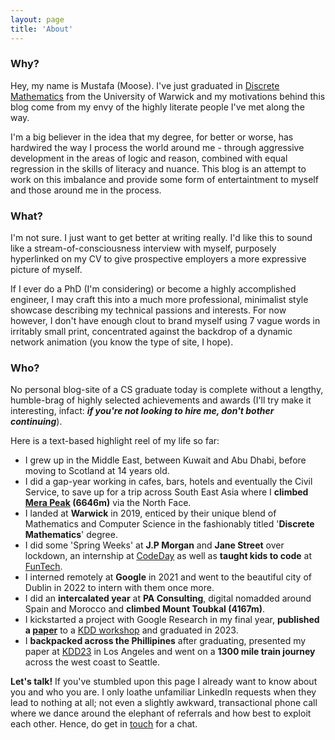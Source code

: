 ```yaml
---
layout: page
title: 'About'  
---
```

### Why?

Hey, my name is Mustafa (Moose). I've just graduated in [Discrete Mathematics](https://warwick.ac.uk/fac/sci/dcs/admissions/undergraduate/dm/) from the University of Warwick and my motivations behind this blog come from my envy of the highly literate people I've met along the way.

I'm a big believer in the idea that my degree, for better or worse, has hardwired the way I process the world around me - through aggressive development in the areas of logic and reason, combined with equal regression in the skills of literacy and nuance. This blog is an attempt to work on this imbalance and provide some form of entertaintment to myself and those around me in the process. 

### What?

I'm not sure. I just want to get better at writing really. I'd like this to sound like a stream-of-consciousness interview with myself, purposely hyperlinked on my CV to give prospective employers a more expressive picture of myself. 

If I ever do a PhD (I'm considering) or become a highly accomplished engineer, I may craft this into a much more professional, minimalist style showcase describing my technical passions and interests. For now however, I don't have enough clout to brand myself using 7 vague words in irritably small print, concentrated against the backdrop of a dynamic network animation (you know the type of site, I hope).

### Who?

No personal blog-site of a CS graduate today is complete without a lengthy, humble-brag of highly selected achievements and awards (I'll  try make it interesting, infact: ***if you're not looking to hire me, don't bother continuing***). 

Here is a text-based highlight reel of my life so far:

* I grew up in the Middle East, between Kuwait and Abu Dhabi, before moving to Scotland at 14 years old.
* I did a gap-year working in cafes, bars, hotels and eventually the Civil Service, to save up for a trip across South East Asia where I **climbed [Mera Peak](https://en.wikipedia.org/wiki/Mera_Peak) (6646m)** via the North Face.
* I landed at **Warwick** in 2019, enticed by their unique blend of Mathematics and Computer Science in the fashionably titled '**Discrete Mathematics**' degree. 
* I did some 'Spring Weeks' at **J.P Morgan** and **Jane Street** over lockdown, an internship at [CodeDay](https://www.codeday.org/) as well as **taught kids to code** at [FunTech](https://funtech.co.uk/).
* I interned remotely at **Google** in 2021 and went to the beautiful city of Dublin in 2022 to intern with them once more.
* I did an **intercalated year** at **PA Consulting**, digital nomadded around Spain and Morocco and **climbed Mount Toubkal (4167m)**.
* I kickstarted a project with Google Research in my final year, **published a [paper](https://arxiv.org/abs/2307.08881)** to a [KDD workshop](https://graph-learning-benchmarks.github.io/glb2023) and graduated in 2023.
* I **backpacked across the Phillipines** after graduating, presented my paper at [KDD23](https://kdd.org/kdd2023/) in Los Angeles and went on a **1300 mile train journey** across the west coast to Seattle.


__Let's talk!__ If you've stumbled upon this page I already want to know about you and who you are. I only loathe unfamiliar LinkedIn requests when they lead to nothing at all; not even a slightly awkward, transactional phone call where we dance around the elephant of referrals and how best to exploit each other. Hence, do get in [touch](mailto:mustafa.y36@gmail.com) for a chat.



<!-- ### What am I going to write about?

I've got a few ideas in the works mostly focused around the cool and not so cool things I've done in my past few years at University, what I've learned and so on. 




### Tutoring 


Have questions, suggestions or just want to get in touch? Feel free to ping me on [LinkedIn](https://www.linkedin.com/in/mustafa-yasir/). -->

